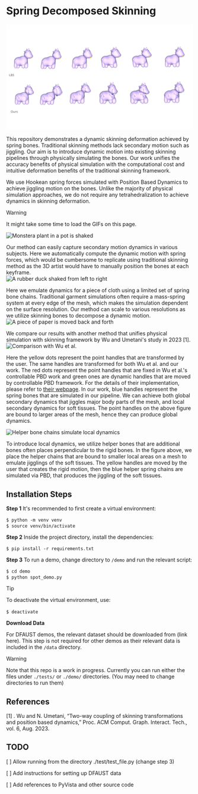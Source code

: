 # Spring Decomposed Skinning
![Placeholder figure](./assets/placeholder_figure.png)

 This repository demonstrates a dynamic skinning deformation achieved by spring bones. Traditional skinning methods lack secondary motion such as jiggling. Our aim is to introduce dynamic motion into existing skinning pipelines through physically simulating the bones. Our work unifies the accuracy benefits of physical simulation with the computational cost and intuitive deformation benefits of the traditional skinning framework.
 
 We use Hookean spring forces simulated with Position Based Dynamics to achieve jiggling motion on the bones. Unlike the majority of physical simulation approaches, we do not require any tetrahedralization to achieve dynamics in skinning deformation.
 > [!WARNING]
 > It might take some time to load the GIFs on this page.

![Monstera plant in a pot is shaked](./assets/monstera_lq.gif)

Our method can easily capture secondary motion dynamics in various subjects. Here we automatically compute the dynamic motion with spring forces, which would be cumbersome to replicate using traditional skinning method as the 3D artist would have to manually position the bones at each keyframe.  
![A rubber duck shaked from left to right](./assets/duck_lq.gif)

Here we emulate dynamics for a piece of cloth using a limited set of spring bone chains. Traditional garment simulations often require a mass-spring system at every edge of the mesh, which makes the simulation dependent on the surface resolution. Our method can scale to various resolutions as we utilize skinning bones to decompose a dynamic motion.
![A piece of paper is moved back and forth](./assets/cloth_lq.gif)

We compare our results with another method that unifies physical simulation with skinning framework by Wu and Umetani's study in 2023 [1]. 
![Comparison with Wu et al.](./assets/spot_comparison.gif)

Here the yellow dots represent the point handles that are transformed by the user. The same handles are transformed for both Wu et al. and our work. The red dots represent the point handles that are fixed in Wu et al.'s controllable PBD work and green ones are dynamic handles that are moved by controllable PBD framework. For the details of their implementation, please refer to [their webpage](https://yoharol.github.io/pages/control_pbd/). In our work, blue handles represent the spring bones that are simulated in our pipeline. We can achieve both global secondary dynamics that jiggles major body parts of the mesh, and local secondary dynamics for soft tissues.  The point handles on the above figure are bound to larger areas of the mesh, hence they can produce global dynamics.

![Helper bone chains simulate local dynamics](./assets/spot_helpers.gif)

To introduce local dynamics, we utilize helper bones that are additional bones often places perpendicular to the rigid bones. In the figure above, we place the helper chains that are bound to smaller local areas on a mesh to emulate jigglings of the soft tissues. 
The yellow handles are moved by the user that creates the rigid motion, then the blue helper spring chains are simulated via PBD, that produces the jiggling of the soft tissues.


## Installation Steps

**Step 1** It's recommended to first create a virtual environment:
```
$ python -m venv venv
$ source venv/bin/activate
```
**Step 2** Inside the project directory, install the dependencies:
```
$ pip install -r requirements.txt
```

**Step 3** To run a demo, change directory to ``/demo`` and run the relevant script:
```
$ cd demo
$ python spot_demo.py
```

> [!TIP]
> To deactivate the virtual environment, use:
>
> `` $ deactivate ``

**Download Data**
 
For DFAUST demos, the relevant dataset should be downloaded from (link here). This step is not required for other demos as their relevant data is included in the ``/data`` directory.

> [!WARNING]
>  Note that this repo is a work in progress. Currently you can run either the files under ``./tests/`` or ``./demo/`` directories. (You may need to change directories to run them)

## References
[1] . Wu and N. Umetani, “Two-way coupling of skinning transformations and
position based dynamics,” Proc. ACM Comput. Graph. Interact. Tech., vol. 6, Aug. 2023.


## TODO
[ ] Allow running from the directory ./test/test_file.py (change step 3)

[ ] Add instructions for setting up DFAUST data

[ ] Add references to PyVista and other source code